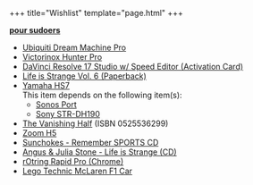 +++
title="Wishlist"
template="page.html"
+++

**[pour sudoers](https://github.com/doamatto/doamatto.xyz/edit/main/content/wishlist.md)**

- [Ubiquiti Dream Machine Pro](https://store.ui.com/products/udm-pro)
- [Victorinox Hunter Pro](https://www.victorinox.com/us/en/Products/Swiss-Army-Knives/Outdoor/Hunter-Pro/p/0.9411.M63)
- [DaVinci Resolve 17 Studio w/ Speed Editor (Activation Card)](https://bhpho.to/3HQcjsK)
- [Life is Strange Vol. 6 (Paperback)](https://amzn.to/3HhGng5)
- [Yamaha HS7](https://smile.amazon.com/dp/B00CFOXHGS)<br/>
  This item depends on the following item(s):
  - [Sonos Port](https://sonos.com/en-us/shop/port)
  - [Sony STR-DH190](https://electronics.sony.com/audio/audio-components/av-receivers/p/strdh190)
- [The Vanishing Half](https://smile.amazon.com/gp/product/0525536299/) (ISBN 0525536299)
- [Zoom H5](https://zoomcorp.com/en/us/handheld-recorders/handheld-recorders/h5/)
- [Sunchokes - Remember SPORTS CD](https://remembersports.bandcamp.com/album/sunchokes-deluxe-edition)
- [Angus & Julia Stone - Life is Strange (CD)](https://www.discogs.com/release/20983417-Angus-Julia-Stone-Life-Is-Strange)
- [rOtring Rapid Pro (Chrome)](https://www.rotring.com/pens-pencils/ballpoint-pens/rapid-pro-chrome-ballpoint-pen/SAP_1904291.html)
- [Lego Technic McLaren F1 Car](https://www.lego.com/en-us/product/mclaren-formula-1-race-car-42141)
